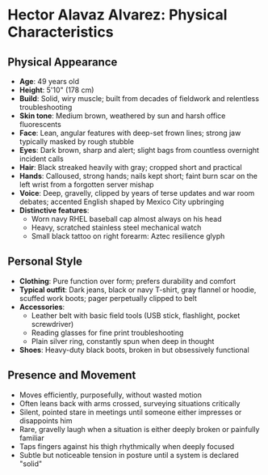 # Hector Alavaz Alvarez: Physical Characteristics

## Physical Appearance

- **Age**: 49 years old
- **Height**: 5'10" (178 cm)
- **Build**: Solid, wiry muscle; built from decades of fieldwork and relentless troubleshooting
- **Skin tone**: Medium brown, weathered by sun and harsh office fluorescents
- **Face**: Lean, angular features with deep-set frown lines; strong jaw typically masked by rough stubble
- **Eyes**: Dark brown, sharp and alert; slight bags from countless overnight incident calls
- **Hair**: Black streaked heavily with gray; cropped short and practical
- **Hands**: Calloused, strong hands; nails kept short; faint burn scar on the left wrist from a forgotten server mishap
- **Voice**: Deep, gravelly, clipped by years of terse updates and war room debates; accented English shaped by Mexico City upbringing
- **Distinctive features**:
  - Worn navy RHEL baseball cap almost always on his head
  - Heavy, scratched stainless steel mechanical watch
  - Small black tattoo on right forearm: Aztec resilience glyph

## Personal Style

- **Clothing**: Pure function over form; prefers durability and comfort
- **Typical outfit**: Dark jeans, black or navy T-shirt, gray flannel or hoodie, scuffed work boots; pager perpetually clipped to belt
- **Accessories**:
  - Leather belt with basic field tools (USB stick, flashlight, pocket screwdriver)
  - Reading glasses for fine print troubleshooting
  - Plain silver ring, constantly spun when deep in thought
- **Shoes**: Heavy-duty black boots, broken in but obsessively functional

## Presence and Movement

- Moves efficiently, purposefully, without wasted motion
- Often leans back with arms crossed, surveying situations critically
- Silent, pointed stare in meetings until someone either impresses or disappoints him
- Rare, gravelly laugh when a situation is either deeply broken or painfully familiar
- Taps fingers against his thigh rhythmically when deeply focused
- Subtle but noticeable tension in posture until a system is declared "solid"
